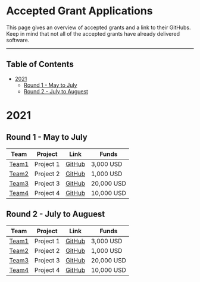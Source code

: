 # Accepted Grant Applications <!-- omit in toc -->

This page gives an overview of accepted grants and a link to their GitHubs. Keep in mind that not all of the accepted grants have already delivered software.

---

## Table of Contents <!-- omit in toc -->

- [2021](#2021)
  - [Round 1 - May to July](#round-1---may-to-july)
  - [Round 2 - July to Auguest](#round-2---July-to-Auguest)


# 2021


## Round 1 - May to July

| Team | Project | Link | Funds |
| --- | --- | --- | --- |
| [Team1](https://team.io) | Project 1 | [GitHub](https://github.com/project1) | 3,000 USD | 
| [Team2](https://team.io) | Project 2 | [GitHub](https://github.com/project2) | 1,000 USD | 
| [Team3](https://team.io) | Project 3 | [GitHub](https://github.com/project3) | 20,000 USD | 
| [Team4](https://team.io) | Project 4 | [GitHub](https://github.com/project4) | 10,000 USD | 

## Round 2 - July to Auguest

| Team | Project | Link | Funds |
| --- | --- | --- | --- |
| [Team1](https://team.io) | Project 1 | [GitHub](https://github.com/project1) | 3,000 USD | 
| [Team2](https://team.io) | Project 2 | [GitHub](https://github.com/project2) | 1,000 USD | 
| [Team3](https://team.io) | Project 3 | [GitHub](https://github.com/project3) | 20,000 USD | 
| [Team4](https://team.io) | Project 4 | [GitHub](https://github.com/project4) | 10,000 USD | 
